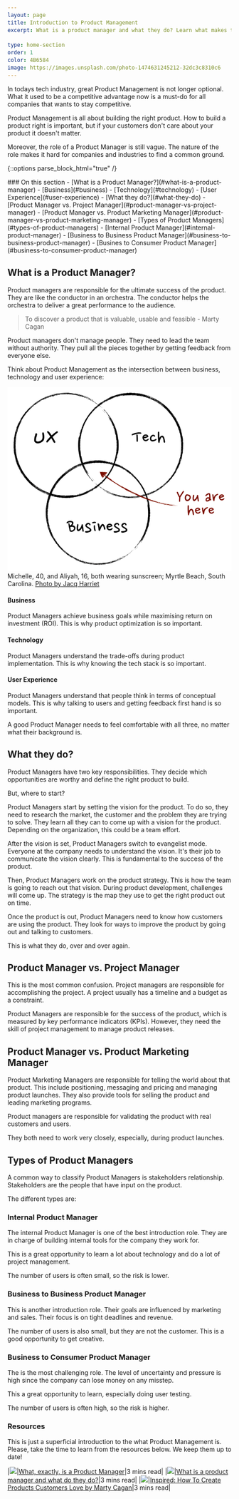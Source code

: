 ```yaml
---
layout: page
title: Introduction to Product Management
excerpt: What is a product manager and what they do? Learn what makes this role so unique.

type: home-section
order: 1
color: 4B6584
image: https://images.unsplash.com/photo-1474631245212-32dc3c8310c6
---
```


<!-- # Introduction to Product Management -->

In todays tech industry, great Product Management is not longer optional. What it used to be a competitive advantage now is a must-do for all companies that wants to stay competitive.

Product Management is all about building the right product. How to build a product right is important, but if your customers don't care about your product it doesn't matter.

Moreover, the role of a Product Manager is still vague. The nature of the role makes it hard for companies and industries to find a common ground.

{::options parse_block_html="true" /}
<div class="table-of-content">
### On this section
- [What is a Product Manager?](#what-is-a-product-manager)
  - [Business](#business)
  - [Technology](#technology)
  - [User Experience](#user-experience)
- [What they do?](#what-they-do)
- [Product Manager vs. Project Manager](#product-manager-vs-project-manager)
- [Product Manager vs. Product Marketing Manager](#product-manager-vs-product-marketing-manager)
- [Types of Product Managers](#types-of-product-managers)
  - [Internal Product Manager](#internal-product-manager)
  - [Business to Business Product Manager](#business-to-business-product-manager)
  - [Busines to Consumer Product Manager](#business-to-consumer-product-manager)
</div>

## What is a Product Manager?

Product managers are responsible for the ultimate success of the product. They are like the conductor in an orchestra. The conductor helps the orchestra to deliver a great performance to the audience.

> To discover a product that is valuable, usable and feasible - Marty Cagan

Product managers don't manage people. They need to lead the team without authority. They pull all the pieces together by getting feedback from everyone else.

Think about Product Management as the intersection between business, technology and user experience:

![](images/what_is_a_product_manager.png?img-middle)
<span>Michelle, 40, and Aliyah, 16, both wearing sunscreen; Myrtle Beach, South Carolina. [Photo by Jacq Harriet](#)</span>

#### Business
Product Managers achieve business goals while maximising return on investment (ROI). This is why product optimization is so important.

#### Technology
Product Managers understand the trade-offs during product implementation. This is why knowing the tech stack is so important.

#### User Experience

Product Managers understand that people think in terms of conceptual models. This is why talking to users and getting feedback first hand is so important.

A good Product Manager needs to feel comfortable with all three, no matter what their background is.

## What they do?

Product Managers have two key responsibilities. They decide which opportunities are worthy and define the right product to build.

But, where to start?

Product Managers start by setting the vision for the product. To do so, they need to research the market, the customer and the problem they are trying to solve. They learn all they can to come up with a vision for the product. Depending on the organization, this could be a team effort.

After the vision is set, Product Managers switch to evangelist mode. Everyone at the company needs to understand the vision. It's their job to communicate the vision clearly. This is fundamental to the success of the product.

Then, Product Managers work on the product strategy. This is how the team is going to reach out that vision. During product development, challenges will come up. The strategy is the map they use to get the right product out on time.

Once the product is out, Product Managers need to know how customers are using the product. They look for ways to improve the product by going out and talking to customers.

This is what they do, over and over again.

## Product Manager vs. Project Manager

This is the most common confusion. Project managers are responsible for accomplishing the project. A project usually has a timeline and a budget as a constraint.

Product Managers are responsible for the success of the product, which is measured by key performance indicators (KPIs). However, they need the skill of project management to manage product releases.

## Product Manager vs. Product Marketing Manager

Product Marketing Managers are responsible for telling the world about that product. This include positioning, messaging and pricing and managing product launches. They also provide tools for selling the product and leading marketing programs.

Product managers are responsible for validating the product with real customers and users.

They both need to work very closely, especially, during product launches.

## Types of Product Managers

A common way to classify Product Managers is stakeholders relationship. Stakeholders are the people that have input on the product.

The different types are:

### Internal Product Manager

The internal Product Manager is one of the best introduction role.  They are in charge of building internal tools for the company they work for.

This is a great opportunity to learn a lot about technology and do a lot of project management.

The number of users is often small, so the risk is lower.

### Business to Business Product Manager

This is another introduction role. Their goals are influenced by marketing and sales. Their focus is on tight deadlines and revenue.

The number of users is also small, but they are not the customer. This is a good opportunity to get creative.

### Business to Consumer Product Manager

The is the most challenging role. The level of uncertainty and pressure is high since the company can lose money on any misstep.

This a great opportunity to learn, especially doing user testing.

The number of users is often high, so the risk is higher.

### Resources
This is just a superficial introduction to the what Product Management is. Please, take the time to learn from the resources below. We keep them up to date!

|![](https://img.icons8.com/ios/50/000000/notepad.png)|[What, exactly, is a Product Manager](https://www.mindtheproduct.com/2011/10/what-exactly-is-a-product-manager/)|3 mins read|
|![](https://img.icons8.com/ios/50/000000/notepad.png)|[What is a product manager and what do they do?](https://www.intercom.com/blog/qa-what-does-a-product-manager-do/)|3 mins read|
|![](https://img.icons8.com/ios/50/000000/book.png)|[Inspired: How To Create Products Customers Love by Marty Cagan](https://www.amazon.com/Inspired-Create-Products-Customers-Love/dp/0981690408/ref=sr_1_5)|3 mins read|